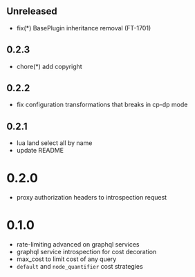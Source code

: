 ## Unreleased

- fix(*) BasePlugin inheritance removal (FT-1701)

## 0.2.3

- chore(*) add copyright

## 0.2.2

- fix configuration transformations that breaks in cp-dp mode

## 0.2.1

- lua land select all by name
- update README

# 0.2.0

- proxy authorization headers to introspection request

# 0.1.0

- rate-limiting advanced on graphql services
- graphql service introspection for cost decoration
- max_cost to limit cost of any query
- `default` and `node_quantifier` cost strategies
